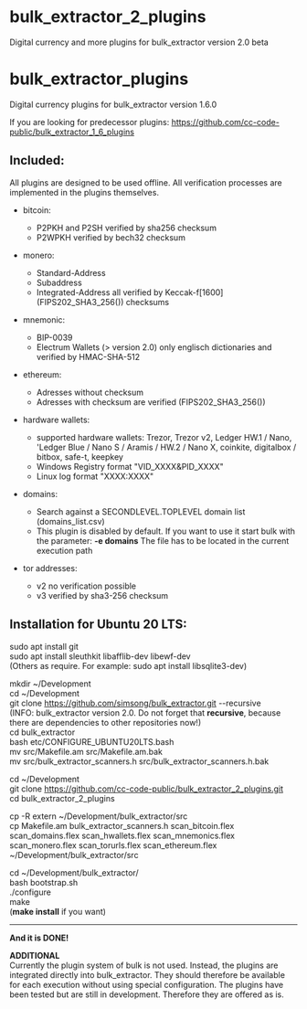 # bulk_extractor_2_plugins
Digital currency and more plugins for bulk_extractor version 2.0 beta
# bulk_extractor_plugins
Digital currency plugins for bulk_extractor version 1.6.0  

If you are looking for predecessor plugins: https://github.com/cc-code-public/bulk_extractor_1_6_plugins

Included:
-------------------------------------------------
All plugins are designed to be used offline. All verification processes are implemented in the plugins themselves.

* bitcoin:
  * P2PKH and P2SH verified by sha256 checksum 
  * P2WPKH verified by bech32 checksum
 
* monero:
  * Standard-Address
  * Subaddress
  * Integrated-Address
all verified by Keccak-f[1600] (FIPS202_SHA3_256()) checksums

* mnemonic:
  * BIP-0039
  * Electrum Wallets (> version 2.0)
only englisch dictionaries and verified by HMAC-SHA-512

* ethereum:
  * Adresses without checksum
  * Adresses with checksum are verified (FIPS202_SHA3_256())

* hardware wallets:
  * supported hardware wallets: Trezor, Trezor v2, Ledger HW.1 / Nano, 'Ledger Blue /  Nano S / Aramis / HW.2 / Nano X, coinkite, digitalbox / bitbox, safe-t, keepkey
  * Windows Registry format "VID_XXXX&PID_XXXX"
  * Linux log format "XXXX:XXXX"

* domains:
  * Search against a SECONDLEVEL.TOPLEVEL domain list (domains_list.csv)
  * This plugin is disabled by default. If you want to use it start bulk with the parameter: **-e domains**
The file has to be located in the current execution path
 
* tor addresses:
  * v2 no verification possible
  * v3 verified by sha3-256 checksum
 

Installation for Ubuntu 20 LTS:
-------------------------------------------------

sudo apt install git  
sudo apt install sleuthkit libafflib-dev libewf-dev  
(Others as require. For example: sudo apt install libsqlite3-dev)  

mkdir ~/Development  
cd ~/Development  
git clone https://github.com/simsong/bulk_extractor.git --recursive  
(INFO: bulk_extractor version 2.0. Do not forget that **recursive**, because there are dependencies to other repositories now!)  
cd bulk_extractor  
bash etc/CONFIGURE_UBUNTU20LTS.bash  
mv src/Makefile.am src/Makefile.am.bak  
mv src/bulk_extractor_scanners.h src/bulk_extractor_scanners.h.bak  

cd ~/Development  
git clone https://github.com/cc-code-public/bulk_extractor_2_plugins.git  
cd bulk_extractor_2_plugins  

cp -R extern ~/Development/bulk_extractor/src  
cp Makefile.am bulk_extractor_scanners.h scan_bitcoin.flex scan_domains.flex scan_hwallets.flex scan_mnemonics.flex scan_monero.flex scan_torurls.flex scan_ethereum.flex ~/Development/bulk_extractor/src  

cd ~/Development/bulk_extractor/  
bash bootstrap.sh  
./configure  
make  
(**make install** if you want)

-------------------------------------------------

**And it is DONE!**

****ADDITIONAL****  
Currently the plugin system of bulk is not used. Instead, the plugins are integrated directly into bulk_extractor. They should therefore be available for each execution without using special configuration.
The plugins have been tested but are still in development. Therefore they are offered as is. 
